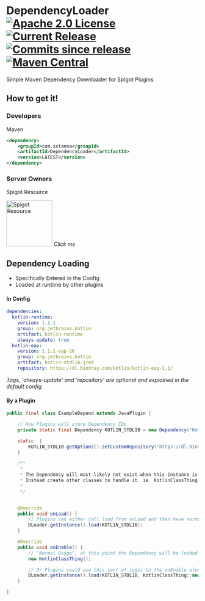 # DependencyLoader [![Apache 2.0 License](https://img.shields.io/badge/license-Apache%202.0-blue.svg?style=flat-square)](https://www.apache.org/licenses/LICENSE-2.0) [![Current Release](https://img.shields.io/github/release/Sxtanna/dependency-loader.svg?style=flat-square)](https://github.com/Sxtanna/dependency-loader/releases/latest) [![Commits since release](https://img.shields.io/github/commits-since/Sxtanna/dependency-loader/v1.1.3.svg?style=flat-square)](https://github.com/Sxtanna/dependency-loader/commits/master) [![Maven Central](https://img.shields.io/maven-central/v/com.sxtanna/DependencyLoader.svg?style=flat-square)](https://repo1.maven.org/maven2/com/sxtanna/DependencyLoader/1.1.3/)
Simple Maven Dependency Downloader for Spigot Plugins

## How to get it!

### Developers

Maven

```xml
<dependency>
    <groupId>com.sxtanna</groupId>
    <artifactId>DependencyLoader</artifactId>
    <version>LATEST</version>
</dependency>
```

### Server Owners

Spigot Resource

<a href="https://www.spigotmc.org/resources/dependency-loader.38523/"><img src="https://cloud.githubusercontent.com/assets/20979389/24360216/adbdb4c4-12d4-11e7-81f7-dc4d2e8958ec.png" alt="Spigot Resource" width="120" height="120"></a>
*Click me*

## Dependency Loading
  * Specifically Entered in the Config
  * Loaded at runtime by other plugins
  
#### In Config  
```yml
dependencies:
  kotlin-runtime:
    version: 1.1.1
    group: org.jetbrains.kotlin
    artifact: kotlin-runtime
    always-update: true
  kotlin-eap:
    version: 1.1.1-eap-26
    group: org.jetbrains.kotlin
    artifact: kotlin-stdlib-jre8
    repository: https://dl.bintray.com/kotlin/kotlin-eap-1.1/
```
*Tags, 'always-update' and 'repository' are optional and explained in the default config*

#### By a Plugin
```java
public final class ExampleDepend extends JavaPlugin {

	// How Plugins will store Dependency IDs
	private static final Dependency KOTLIN_STDLIB = new Dependency("Kotlin-EAP", "1.1.1-eap-26", "org.jetbrains.kotlin", "kotlin-stdlib-jre8");

	static  {
		KOTLIN_STDLIB.getOptions().setCustomRepository("https://dl.bintray.com/kotlin/kotlin-eap-1.1/");
	}

	/**
	 *
	 * The Dependency will most likely not exist when this instance is created, so the main class should never reference it
	 * Instead create other classes to handle it, ie. KotlinClassThing
	 *
	 */


	@Override
	public void onLoad() {
		// Plugins can either call load from onLoad and then have normal usage in the onEnable
		DLoader.getInstance().load(KOTLIN_STDLIB);
	}

	@Override
	public void onEnable() {
		// "Normal Usage", at this point the Dependency will be loaded and available
		new KotlinClassThing();

		// Or Plugins could use this sort of logic in the onEnable alone, the instance of Database will be created after the dependency is loaded
		DLoader.getInstance().load(KOTLIN_STDLIB, KotlinClassThing::new);
	}

}
```
